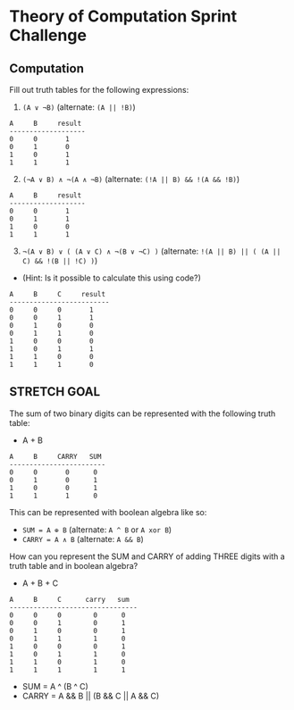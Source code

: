 # Theory of Computation Sprint Challenge

## Computation

Fill out truth tables for the following expressions:

1. `(A ∨ ¬B)` (alternate: `(A || !B)`)

```
A     B     result
-------------------
0     0       1
0     1       0
1     0       1
1     1       1
```

2. `(¬A ∨ B) ∧ ¬(A ∧ ¬B)` (alternate: `(!A || B) && !(A && !B)`)

```
A     B     result
-------------------
0     0       1
0     1       1
1     0       0
1     1       1
```

3. `¬(A ∨ B) ∨ ( (A ∨ C) ∧ ¬(B ∨ ¬C) )` (alternate: `!(A || B) || ( (A || C) && !(B || !C) )`)

- (Hint: Is it possible to calculate this using code?)

```
A     B     C     result
-------------------------
0     0     0       1
0     0     1       1
0     1     0       0
0     1     1       0
1     0     0       0
1     0     1       1
1     1     0       0
1     1     1       0
```

## STRETCH GOAL

The sum of two binary digits can be represented with the following truth table:

- A + B

```
A     B     CARRY   SUM
------------------------
0     0       0      0
0     1       0      1
1     0       0      1
1     1       1      0
```

This can be represented with boolean algebra like so:

- `SUM = A ⊕ B` (alternate: `A ^ B` or `A xor B`)
- `CARRY = A ∧ B` (alternate: `A && B`)

How can you represent the SUM and CARRY of adding THREE digits with a truth table and in boolean algebra?

- A + B + C

```
A     B     C      carry   sum
--------------------------------
0     0     0        0      0
0     0     1        0      1
0     1     0        0      1
0     1     1        1      0
1     0     0        0      1
1     0     1        1      0
1     1     0        1      0
1     1     1        1      1
```

- SUM = A ^ (B ^ C)
- CARRY = A && B || (B && C || A && C)
